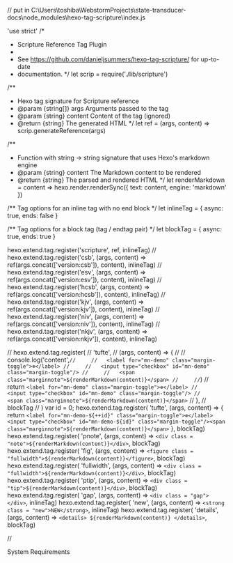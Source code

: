 // put in C:\Users\toshiba\WebstormProjects\state-transducer-docs\node_modules\hexo-tag-scripture\index.js

'use strict'
/*
 * Scripture Reference Tag Plugin
 *
 * See https://github.com/danieljsummers/hexo-tag-scripture/ for up-to-date
 * documentation.
 */
let scrip = require('./lib/scripture')

/**
 * Hexo tag signature for Scripture reference
 * @param {string[]} args Arguments passed to the tag
 * @param {string} content Content of the tag (ignored)
 * @return {string} The generated HTML
 */
let ref = (args, content) => scrip.generateReference(args)

/**
 * Function with string -> string signature that uses Hexo's markdown engine
 * @param {string} content The Markdown content to be rendered
 * @return {string} The parsed and rendered HTML
 */
let renderMarkdown = content => hexo.render.renderSync({ text: content, engine: 'markdown' })

/** Tag options for an inline tag with no end block */
let inlineTag = { async: true, ends: false }

/** Tag options for a block tag (tag / endtag pair) */
let blockTag = { async: true, ends: true }

hexo.extend.tag.register('scripture', ref, inlineTag)
// hexo.extend.tag.register('csb',  (args, content) => ref(args.concat(['version:csb']),  content), inlineTag)
// hexo.extend.tag.register('esv',  (args, content) => ref(args.concat(['version:esv']),  content), inlineTag)
// hexo.extend.tag.register('hcsb', (args, content) => ref(args.concat(['version:hcsb']), content), inlineTag)
// hexo.extend.tag.register('kjv',  (args, content) => ref(args.concat(['version:kjv']),  content), inlineTag)
// hexo.extend.tag.register('niv',  (args, content) => ref(args.concat(['version:niv']),  content), inlineTag)
// hexo.extend.tag.register('nkjv', (args, content) => ref(args.concat(['version:nkjv']), content), inlineTag)

// hexo.extend.tag.register(
//   'tufte',
//   (args, content) => {
//     // console.log('content',`
//     //   <label for="mn-demo" class="margin-toggle">⊕</label>
//     //   <input type="checkbox" id="mn-demo" class="margin-toggle"/>
//     //   <span class="marginnote">${renderMarkdown(content)}</span>
//     // `)
//     return `<label for="mn-demo" class="margin-toggle">⊕</label>
//      <input type="checkbox" id="mn-demo" class="margin-toggle"/>
//      <span class="marginnote">${renderMarkdown(content)}</span>`
// },
//   blockTag
// )
var id = 0;
hexo.extend.tag.register(
  'tufte',
  (args, content) => {
    return `<label for="mn-demo-${++id}" class="margin-toggle">⊕</label><input type="checkbox" id="mn-demo-${id}" class="margin-toggle"/><span class="marginnote">${renderMarkdown(content)}</span>`
},
  blockTag)
hexo.extend.tag.register(
  'pnote', (args, content) => `<div class = "note">${renderMarkdown(content)}</div>`, blockTag)
hexo.extend.tag.register(
  'fig', (args, content) => `<figure class = "fullwidth">${renderMarkdown(content)}</figure>`, blockTag)
hexo.extend.tag.register(
  'fullwidth', (args, content) => `<div class = "fullwidth">${renderMarkdown(content)}</div>`, blockTag)
hexo.extend.tag.register(
  'ptip', (args, content) => `<div class = "tip">${renderMarkdown(content)}</div>`, blockTag)
hexo.extend.tag.register(
  'gap', (args, content) => `<div class = "gap"></div>`, inlineTag)
hexo.extend.tag.register(
  'new', (args, content) => `<strong class = "new">NEW</strong>`, inlineTag)
hexo.extend.tag.register(
  'details', (args, content) => `<details> ${renderMarkdown(content)} </details>`, blockTag)

// <summary>System Requirements</summary>
